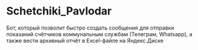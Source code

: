 # Schetchiki_Pavlodar
 Бот, который позволит быстро создать сообщения для отправки показаний счётчиков коммунальным службам (Телеграм, Whatsapp), а также вести архивный отчёт в Excel-файле на Яндекс.Диске
